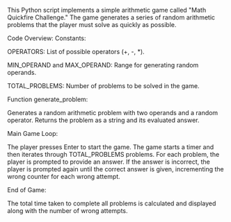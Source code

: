 This Python script implements a simple arithmetic game called "Math Quickfire Challenge." The game generates a series of random arithmetic problems that the player must solve as quickly as possible.

Code Overview:
Constants:

OPERATORS: List of possible operators (+, -, *).

MIN_OPERAND and MAX_OPERAND: Range for generating random operands.

TOTAL_PROBLEMS: Number of problems to be solved in the game.

Function generate_problem:

Generates a random arithmetic problem with two operands and a random operator.
Returns the problem as a string and its evaluated answer.

Main Game Loop:

The player presses Enter to start the game.
The game starts a timer and then iterates through TOTAL_PROBLEMS problems.
For each problem, the player is prompted to provide an answer. If the answer is incorrect, the player is prompted again until the correct answer is given, incrementing the wrong counter for each wrong attempt.

End of Game:

The total time taken to complete all problems is calculated and displayed along with the number of wrong attempts.
